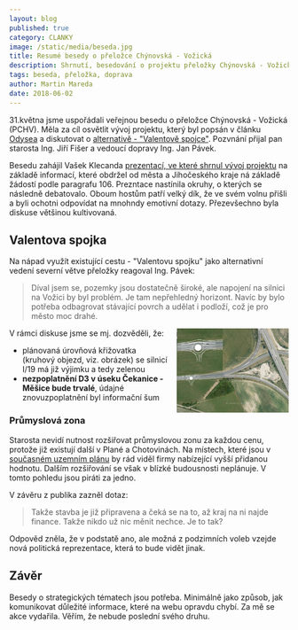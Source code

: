 ```yaml
---
layout: blog
published: true
category: CLANKY
image: /static/media/beseda.jpg
title: Resumé besedy o přeložce Chýnovská - Vožická
description: Shrnutí, besedování o projektu přeložky Chýnovská - Vožická
tags: beseda, přeložka, doprava
author: Martin Mareda
date: 2018-06-02
---
```


31.května jsme uspořádali veřejnou besedu o přeložce Chýnovská - Vožická (PCHV).
Měla za cíl osvětlit vývoj projektu, který byl popsán v článku [Odysea](/clanky/2018/04/17/odysea-prelozka-chynovska-vozicka/) a diskutovat
o [alternativě - "Valentově spojce"](/clanky/2018/04/22/alternativy-prelozka-chynovska-vozicka/).
Pozvnání přijal pan starosta Ing. Jiří Fišer a vedoucí dopravy Ing. Jan Pávek.

Besedu zahájil Vašek Klecanda [prezentací, ve které shrnul vývoj projektu](http://data.vxk.cz/prezentace) na základě
informací, které obdržel od města a Jihočeského kraje ná základě žádostí podle paragrafu 106.
Prezntace nastínila okruhy, o kterých se následně debatovalo.
Oboum hostům patří velký dík, že ve svém volnu přišli a byli ochotni odpovídat na mnohndy emotivní dotazy.
Přezevšechno byla diskuse většinou kultivovaná.

## Valentova spojka

Na nápad využít existující cestu - "Valentovu spojku" jako alternativní vedení severní větve přeložky reagoval Ing. Pávek:

> Díval jsem se, pozemky jsou dostatečně široké, ale napojení na silnici na Vožici by byl problém.
Je tam nepřehledný horizont.
Navíc by bylo potřeba odbagrovat stávající povrch a udělat i podloží, což je pro město moc drahé.

<img src="/static/media/kruhac_zD3.jpg"
  alt="Návrh kruhové křižovatky"
  style="float: right; margin-left: 1em; width: 40%" />

V rámci diskuse jsme se mj. dozvěděli, že:
- plánovaná úrovňová křižovatka (kruhový objezd, viz. obrázek) se silnicí I/19 má již výjimku a tedy zelenou
- __nezpoplatnění D3 v úseku Čekanice - Měšice bude trvalé__, údajné znovuzpoplatnění byl informační šum

### Průmyslová zona

Starosta nevidí nutnost rozšiřovat průmyslovou zonu za každou cenu,
protože již existují další v Plané a Chotovinách.
Na místech, které jsou v [současném uzemním plánu](http://www.taborcz.eu/assets/File.ashx?id_org=16470&id_dokumenty=48989) by rád viděl firmy nabízející vyšší přidanou hodnotu.
Dalším rozšiřování se však v blízké budousnosti neplánuje.
V tomto pohledu jsou piráti za jedno.

V závěru z publika zazněl dotaz:
> Takže stavba je již připravena a čeká se na to, až kraj na ni najde finance.
Takže nikdo už nic měnit nechce. Je to tak?

Odpověd zněla, že v podstatě ano, ale možná z podzimních voleb vzejde nová politická reprezentace, která to bude vidět jinak.

## Závěr

Besedy o strategických tématech jsou potřeba.
Minimálně jako způsob, jak komunikovat důležité informace, které na webu opravdu chybí.
Za mě se akce vydařila.
Věřím, že nebude poslední svého druhu.
